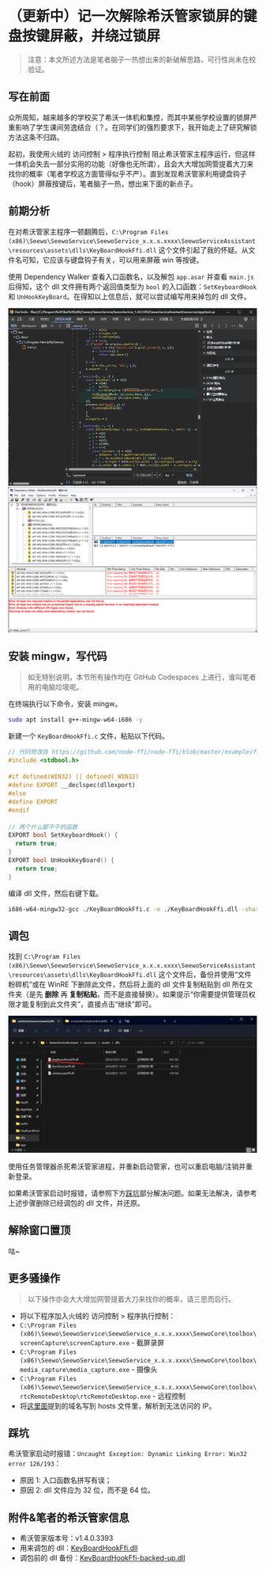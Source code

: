# （更新中）记一次解除希沃管家锁屏的键盘按键屏蔽，并绕过锁屏

> 注意：本文所述方法是笔者脑子一热想出来的新破解思路，可行性尚未在校验证。

## 写在前面

众所周知，越来越多的学校买了希沃一体机和集控，而其中某些学校设置的锁屏严重影响了学生课间劳逸结合（？。在同学们的强烈要求下，我开始走上了研究解锁方法这条不归路。

起初，我使用火绒的 访问控制 > 程序执行控制 阻止希沃管家主程序运行，但这样一体机会失去一部分实用的功能（好像也无所谓），且会大大增加网管提着大刀来找你的概率（笔者学校这方面管得似乎不严）。直到发现希沃管家利用键盘钩子（hook）屏蔽按键后，笔者脑子一热，想出来下面的新点子。

<!-- more -->

## 前期分析

在对希沃管家主程序一顿翻腾后，`C:\Program Files (x86)\Seewo\SeewoService\SeewoService_x.x.x.xxxx\SeewoServiceAssistant\resources\assets\dlls\KeyBoardHookFfi.dll` 这个文件引起了我的怀疑。从文件名可知，它应该与键盘钩子有关，可以用来屏蔽 win 等按键。

使用 Dependency Walker 查看入口函数名，以及解包 `app.asar` 并查看 `main.js` 后得知，这个 dll 文件拥有两个返回值类型为 `bool` 的入口函数：`SetKeyboardHook` 和 `UnHookKeyBoard`。在得知以上信息后，就可以尝试编写用来掉包的 dll 文件。

![使用 DevTools 格式化 main.js，并找到键盘钩子相关代码](/blog/fuck-seewo-keyboard-hook/img/devtools.webp)
![使用 Dependency Walker 打开 KeyBoardHookFfi.dll](/blog/fuck-seewo-keyboard-hook/img/dw.webp)

## 安装 mingw，写代码

> 如无特别说明，本节所有操作均在 GitHub Codespaces 上进行，谁叫笔者用的电脑垃圾呢。

在终端执行以下命令，安装 mingw。

```bash
sudo apt install g++-mingw-w64-i686 -y
```

新建一个 `KeyBoardHookFfi.c` 文件，粘贴以下代码。

```cpp
// 代码修改自 https://github.com/node-ffi/node-ffi/blob/master/example/factorial/factorial.c
#include <stdbool.h>

#if defined(WIN32) || defined(_WIN32)
#define EXPORT __declspec(dllexport)
#else
#define EXPORT
#endif

// 两个什么都不干的函数
EXPORT bool SetKeyboardHook() {
  return true;
}
EXPORT bool UnHookKeyBoard() {
  return true;
}
```

编译 dll 文件，然后右键下载。

```bash
i686-w64-mingw32-gcc ./KeyBoardHookFfi.c -o ./KeyBoardHookFfi.dll -shared -fPIC
```

## 调包

找到 `C:\Program Files (x86)\Seewo\SeewoService\SeewoService_x.x.x.xxxx\SeewoServiceAssistant\resources\assets\dlls\KeyBoardHookFfi.dll` 这个文件后，备份并使用“文件粉碎机”或在 WinRE 下删除此文件，然后将上面的 dll 文件复制粘贴到 dll 所在文件夹（是先 **删除** 再 **复制粘贴**，而不是直接替换）。如果提示“你需要提供管理员权限才能复制到此文件夹”，直接点击“继续”即可。

![dlls 文件夹](/blog/fuck-seewo-keyboard-hook/img/dlls-dictionary.webp)

使用任务管理器杀死希沃管家进程，并重新启动管家，也可以重启电脑/注销并重新登录。

如果希沃管家启动时报错，请参照下方[踩坑](#踩坑)部分解决问题。如果无法解决，请参考上述步骤删除已经调包的 dll 文件，并还原。

## 解除窗口置顶

咕~

## 更多骚操作

> 以下操作亦会大大增加网管提着大刀来找你的概率，请三思而后行。

- 将以下程序加入火绒的 访问控制 > 程序执行控制：
 - `C:\Program Files (x86)\Seewo\SeewoService\SeewoService_x.x.x.xxxx\SeewoCore\toolbox\screenCapture\screenCapture.exe` - 截屏录屏
 - `C:\Program Files (x86)\Seewo\SeewoService\SeewoService_x.x.x.xxxx\SeewoCore\toolbox\media_capture\media_capture.exe` - 摄像头
 - `C:\Program Files (x86)\Seewo\SeewoService\SeewoService_x.x.x.xxxx\SeewoCore\toolbox\rtcRemoteDesktop\rtcRemoteDesktop.exe` - 远程控制
- 将[这里面](https://help.seewo.com/hugo/ANlS310tQJ)提到的域名写到 hosts 文件里，解析到无法访问的 IP。


## 踩坑

希沃管家启动时报错：`Uncaught Exception: Dynamic Linking Error: Win32 error 126/193`：

-   原因 1: 入口函数名拼写有误；
-   原因 2: dll 文件应为 32 位，而不是 64 位。

## 附件&笔者的希沃管家信息

- 希沃管家版本号：v1.4.0.3393
- 用来调包的 dll：[KeyBoardHookFfi.dll](https://qwq.dsy4567.cf/files-2/KeyBoardHookFfi.dll)
- 调包前的 dll 备份：[KeyBoardHookFfi-backed-up.dll](https://qwq.dsy4567.cf/files-2/KeyBoardHookFfi-backed-up.dll)
